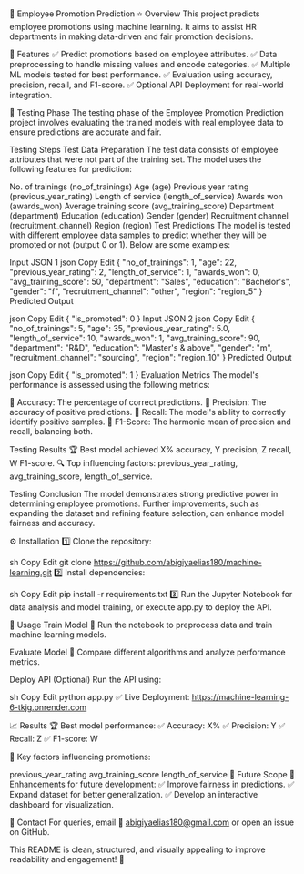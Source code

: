 🚀 Employee Promotion Prediction
⭐ Overview
This project predicts employee promotions using machine learning. It aims to assist HR departments in making data-driven and fair promotion decisions.

📌 Features
✅ Predict promotions based on employee attributes.
✅ Data preprocessing to handle missing values and encode categories.
✅ Multiple ML models tested for best performance.
✅ Evaluation using accuracy, precision, recall, and F1-score.
✅ Optional API Deployment for real-world integration.

🧪 Testing Phase
The testing phase of the Employee Promotion Prediction project involves evaluating the trained models with real employee data to ensure predictions are accurate and fair.

Testing Steps
Test Data Preparation
The test data consists of employee attributes that were not part of the training set. The model uses the following features for prediction:

No. of trainings (no_of_trainings)
Age (age)
Previous year rating (previous_year_rating)
Length of service (length_of_service)
Awards won (awards_won)
Average training score (avg_training_score)
Department (department)
Education (education)
Gender (gender)
Recruitment channel (recruitment_channel)
Region (region)
Test Predictions
The model is tested with different employee data samples to predict whether they will be promoted or not (output 0 or 1). Below are some examples:

Input JSON 1
json
Copy
Edit
{
  "no_of_trainings": 1,
  "age": 22,
  "previous_year_rating": 2,
  "length_of_service": 1,
  "awards_won": 0,
  "avg_training_score": 50,
  "department": "Sales",
  "education": "Bachelor's",
  "gender": "f",
  "recruitment_channel": "other",
  "region": "region_5"
}
Predicted Output

json
Copy
Edit
{
  "is_promoted": 0
}
Input JSON 2
json
Copy
Edit
{
  "no_of_trainings": 5,
  "age": 35,
  "previous_year_rating": 5.0,
  "length_of_service": 10,
  "awards_won": 1,
  "avg_training_score": 90,
  "department": "R&D",
  "education": "Master's & above",
  "gender": "m",
  "recruitment_channel": "sourcing",
  "region": "region_10"
}
Predicted Output

json
Copy
Edit
{
  "is_promoted": 1
}
Evaluation Metrics
The model's performance is assessed using the following metrics:

📌 Accuracy: The percentage of correct predictions.
📌 Precision: The accuracy of positive predictions.
📌 Recall: The model's ability to correctly identify positive samples.
📌 F1-Score: The harmonic mean of precision and recall, balancing both.

Testing Results
🏆 Best model achieved X% accuracy, Y precision, Z recall, W F1-score.
🔍 Top influencing factors: previous_year_rating, avg_training_score, length_of_service.

Testing Conclusion
The model demonstrates strong predictive power in determining employee promotions. Further improvements, such as expanding the dataset and refining feature selection, can enhance model fairness and accuracy.

⚙️ Installation
1️⃣ Clone the repository:

sh
Copy
Edit
git clone https://github.com/abigiyaelias180/machine-learning.git
2️⃣ Install dependencies:

sh
Copy
Edit
pip install -r requirements.txt
3️⃣ Run the Jupyter Notebook for data analysis and model training, or execute app.py to deploy the API.

🚀 Usage
Train Model
📌 Run the notebook to preprocess data and train machine learning models.

Evaluate Model
📌 Compare different algorithms and analyze performance metrics.

Deploy API (Optional)
Run the API using:

sh
Copy
Edit
python app.py
✅ Live Deployment: https://machine-learning-6-tkjg.onrender.com

📈 Results
🏆 Best model performance:
✅ Accuracy: X%
✅ Precision: Y
✅ Recall: Z
✅ F1-score: W

🔑 Key factors influencing promotions:

previous_year_rating
avg_training_score
length_of_service
🔮 Future Scope
🚀 Enhancements for future development:
✅ Improve fairness in predictions.
✅ Expand dataset for better generalization.
✅ Develop an interactive dashboard for visualization.

📩 Contact
For queries, email 📧 abigiyaelias180@gmail.com or open an issue on GitHub.

This README is clean, structured, and visually appealing to improve readability and engagement! 🚀







